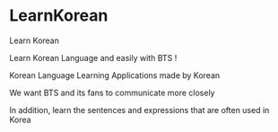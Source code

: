 # LearnKorean
Learn Korean



Learn Korean Language and easily with BTS !

Korean Language Learning Applications made by Korean

We want BTS and its fans to communicate more closely

In addition, learn the sentences and expressions that are often used in Korea
